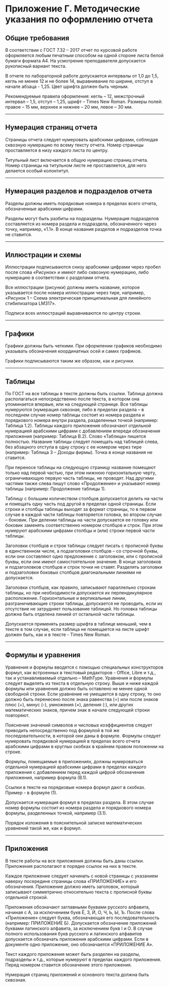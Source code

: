 # Приложение Г. Методические указания по оформлению отчета

## Общие требования

В соответствии с ГОСТ 7.32 – 2017 отчет по курсовой работе оформляется любым печатным способом на одной стороне листа белой бумаги формата А4. На усмотрение преподавателя допускается рукописный вариант текста.  

В отчете по лабораторной работе допускается интервалы от 1,0 до 1,5, кегль не менее 12 и не более 14, выравнивание по ширине, отступ в начале абзаца - 1,25. Цвет шрифта должен быть черным.  

Рекомендуемые правила оформления: кегль – 12, межстрочный интервал – 1,5, отступ – 1,25, шрифт – Times New Roman. Размеры полей: правое – 15 мм, верхнее и нижнее – 20 мм, левое – 30 мм.  

---
## Нумерация страниц отчета

Страницы отчета следует нумеровать арабскими цифрами, соблюдая сквозную нумерацию по всему тексту отчета. Номер страницы проставляется в низу каждого листа по центру.  

Титульный лист включается в общую нумерацию страниц отчета. Номер страницы на титульном листе не проставляется, для него делается особый колонтитул.  

---
## Нумерация разделов и подразделов отчета

Разделы должны иметь порядковые номера в пределах всего отчета, обозначенные арабскими цифрами.  

Разделы могут быть разбиты на подразделы. Нумерация подразделов составляется из номера раздела и подраздела, обозначенного через точку, например, «1.1». В конце названия разделов и подразделов точка не ставится.

---
## Иллюстрации и схемы

Иллюстрации подписываются снизу арабскими цифрами через пробел после слова «Рисунок» и имеют либо сквозную нумерацию, либо нумерацию в соответствии с разделами отчета.  

Все иллюстрации (рисунки) должны иметь название, которое указывается после номера иллюстрации через тире, например, «Рисунок 1 – Схема электрическая принципиальная для линейного стибилизатора LM317».  

Подписи всех иллюстраций выравниваются по центру строки.  

---
## Графики

Графики должны быть четкими. При оформлении графиков необходимо указывать обозначения координатных осей и самих графиков.  

Графики подписываются таким же образом, как и рисунки.  

---
## Таблицы

По ГОСТ на все таблицы в тексте должны быть ссылки. Таблица должна располагаться непосредственно после текста, в котором она упоминается впервые, или на следующей странице. Все таблицы нумеруются (нумерация сквозная, либо в пределах раздела – в последнем случае номер таблицы состоит из номера раздела и порядкового номера внутри раздела, разделенных точкой (например: Таблица 1.2). Таблицы каждого приложения обозначают отдельной нумерацией арабскими цифрами с добавлением впереди обозначения приложения (например: Таблица В.2). Слово «Таблица» пишется полностью. Название таблицы следует помещать над таблицей слева, без абзацного отступа в одну строку с ее номером через тире (например: Таблица 3 – Доходы фирмы). Точка в конце названия не ставится.

При переносе таблицы на следующую страницу название помещают только над первой частью, при этом нижнюю горизонтальную черту, ограничивающую первую часть таблицы, не проводят. Над другими частями также слева пишут слово «Продолжение» и указывают номер таблицы (например: Продолжение таблицы 1).

Таблицу с большим количеством столбцов допускается делить на части и помещать одну часть под другой в пределах одной страницы. Если строки и столбцы таблицы выходят за формат страницы, то в первом случае в каждой части таблицы повторяется головка, во втором случае – боковик. При делении таблицы на части допускается ее головку или боковик заменять соответственно номером столбцов и строк. При этом нумеруют арабскими цифрами столбцы и (или) строки первой части таблицы.

Заголовки столбцов и строк таблицы следует писать с прописной буквы в единственном числе, а подзаголовки столбцов – со строчной буквы, если они составляют одно предложение с заголовком, или с прописной буквы, если они имеют самостоятельное значение. В конце заголовков и подзаголовков столбцов и строк точки не ставят. Разделять заголовки и подзаголовки боковых столбцов диагональными линиями не допускается.

Заголовки столбцов, как правило, записывают параллельно строкам таблицы, но при необходимости допускается их перпендикулярное расположение.
Горизонтальные и вертикальные линии, разграничивающие строки таблицы, допускается не проводить, если их отсутствие не затрудняет пользование таблицей. Но головка таблицы должна быть отделена линией от остальной части таблицы.

Допускается применять размер шрифта в таблице меньший, чем в тексте в том случае, если таблица не помещается на листе шрифт должен быть, как и в тексте - Times New Roman.

---
## Формулы и уравнения

Уравнения и формулы вводятся с помощью специальных конструкторов формул, как встроенных в текстовый редакторов - Office, Libre и т.д., так и устанавливаемый отдельно – MathType. Уравнения и формулы следует выделять из текста в отдельную строку. Выше и ниже каждой формулы или уравнения должно быть оставлено не менее одной свободной строки. Если уравнение не умещается в одну строку, то оно должно быть перенесено после знака равенства (=) или после знаков плюс (+), минус (-), умножения (×), деления (:), или других математических знаков, причем знак в начале следующей строки повторяют.

Пояснение значений символов и числовых коэффициентов следует приводить непосредственно под формулой в той же последовательности, в которой они даны в формуле.
Формулы  следует нумеровать порядковой нумерацией в пределах всего отчета арабскими цифрами в круглых скобках в крайнем правом положении на строке.

Формулы, помещаемые в приложениях, должны нумероваться отдельной нумерацией арабскими цифрами в пределах каждого приложения с добавлением перед каждой цифрой обозначения приложения, например формула (В.1).

Ссылки в тексте на порядковые номера формул дают в скобках. Пример - в формуле (1).

Допускается нумерация формул в пределах раздела. В этом случае номер формулы состоит из номера раздела и порядкового номера формулы, разделенных точкой, например (3.1).

Порядок изложения в пояснительной записке математических уравнений такой же, как и формул.

---
## Приложения
В тексте работы на все приложения должны быть даны ссылки. Приложения располагают в порядке ссылок на них в тексте.

Каждое приложение следует начинать с новой страницы с указанием наверху посередине страницы слова «ПРИЛОЖЕНИЕ» и его обозначения. Приложение должно иметь заголовок, который записывают симметрично относительно текста с прописной буквы отдельной строкой.

Приложения обозначают заглавными буквами русского алфавита, начиная с А, за исключением букв Ё, З, Й, О, Ч, Ь, Ы, Ъ. После слова «Приложение» следует буква, обозначающая его последовательность (например: ПРИЛОЖЕНИЕ Б). Допускается обозначение приложений буквами латинского алфавита, за исключением букв I и O. В случае полного использования букв русского и латинского алфавитов допускается обозначать приложения арабскими цифрами. Если в документе одно приложение, оно обозначается «ПРИЛОЖЕНИЕ А».

Текст каждого приложения может быть разделен на разделы, подразделы и т.д., которые нумеруют в пределах каждого приложения. Перед номером ставится обозначение этого приложения.

Нумерация страниц приложений и основного текста должна быть сквозная.
